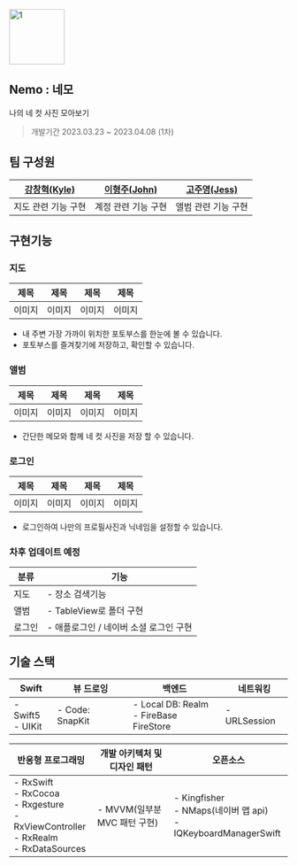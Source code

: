 <img width="100" alt="1" src="https://user-images.githubusercontent.com/108605997/231352131-34d4e272-f916-4d69-ba9f-2520ee5da458.png"> 

## Nemo : 네모
나의 네 컷 사진 모아보기  
> 개발기간 2023.03.23 ~ 2023.04.08 (1차)

## 팀 구성원
|[강창혁(Kyle)](https://github.com/KangChangHyeok)|[이형주(John)](https://github.com/HJLEE-22)|[고주영(Jess)](https://github.com/jessicakohh)|
|---|---|---|
|지도 관련 기능 구현|계정 관련 기능 구현|앨범 관련 기능 구현|

## 구현기능
### 지도
|제목|제목|제목|제목|
|---|---|---|---|
|이미지|이미지|이미지|이미지|
 - 내 주변 가장 가까이 위치한 포토부스를 한눈에 볼 수 있습니다.
 - 포토부스를 즐겨찾기에 저장하고, 확인할 수 있습니다.

### 앨범
|제목|제목|제목|제목|
|---|---|---|---|
|이미지|이미지|이미지|이미지|
 - 간단한 메모와 함께 네 컷 사진을 저장 할 수 있습니다.

### 로그인
|제목|제목|제목|제목|
|---|---|---|---|
|이미지|이미지|이미지|이미지|
 - 로그인하여 나만의 프로필사진과 닉네임을 설정할 수 있습니다.

### 차후 업데이트 예정
|분류|기능|
|---|---|
|지도| - 장소 검색기능|
|앨범| - TableView로 폴더 구현|
|로그인| - 애플로그인 / 네이버 소셜 로그인 구현|



## 기술 스택
|Swift|뷰 드로잉|백엔드|네트워킹|
|---|---|---|---|
|- Swift5 <br> - UIKit|- Code: SnapKit|- Local DB: Realm <br> - FireBase FireStore|- URLSession|

|반응형 프로그래밍|개발 아키텍처 및 디자인 패턴|오픈소스|
|---|---|---|
|- RxSwift <br> - RxCocoa <br> - Rxgesture <br> - RxViewController <br> - RxRealm <br> - RxDataSources | - MVVM(일부분 MVC 패턴 구현)|- Kingfisher <br> - NMaps(네이버 맵 api) <br> - IQKeyboardManagerSwift|

